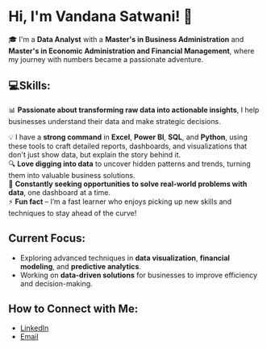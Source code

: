 # Hi, I'm Vandana Satwani! 👋

🎓 I'm a **Data Analyst** with a **Master's in Business Administration** and **Master's in Economic Administration and Financial Management**, where my journey with numbers became a passionate adventure.

## 💻Skills:

📊 **Passionate about transforming raw data into actionable insights**, I help businesses understand their data and make strategic decisions.  

💡 I have a **strong command** in **Excel**, **Power BI**, **SQL**, and **Python**, using these tools to craft detailed reports, dashboards, and visualizations that don't just show data, but explain the story behind it.  
🔍 **Love digging into data** to uncover hidden patterns and trends, turning them into valuable business solutions.   
🚀 **Constantly seeking opportunities to solve real-world problems with data**, one dashboard at a time.  
⚡ **Fun fact** – I’m a fast learner who enjoys picking up new skills and techniques to stay ahead of the curve!


## Current Focus:
- Exploring advanced techniques in **data visualization**, **financial modeling**, and **predictive analytics**.
- Working on **data-driven solutions** for businesses to improve efficiency and decision-making.

## How to Connect with Me:
- [LinkedIn](https://www.linkedin.com/in/vandana-satwani-data-analyst/)
- [Email](vandanasatwani781@gmail.com)

